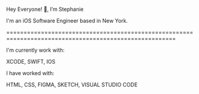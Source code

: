 Hey Everyone! 👋, I’m Stephanie

I'm an iOS Software Engineer based in New York.

=======================================================================================================

I'm currently work with:

XCODE, SWIFT, IOS

I have worked with: 

HTML, CSS, FIGMA, SKETCH, VISUAL STUDIO CODE
